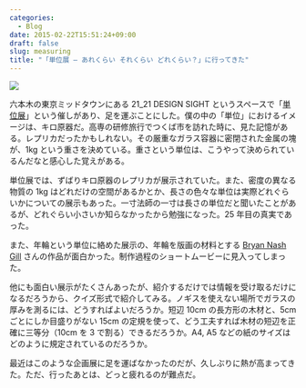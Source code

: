 ```yaml
---
categories:
  - Blog
date: 2015-02-22T15:51:24+09:00
draft: false
slug: measuring
title: "「単位展 ― あれくらい それくらい どれくらい？」に行ってきた"
---
```


![](/images/2015/02/measuring.jpg)

六本木の東京ミッドタウンにある 21_21 DESIGN SIGHT というスペースで「[単位展](http://www.2121designsight.jp/program/measuring/)」という催しがあり、足を運ぶことにした。僕の中の「単位」におけるイメージは、キロ原器だ。高専の研修旅行でつくば市を訪れた時に、見た記憶がある。レプリカだったかもしれない。その厳重なガラス容器に密閉された金属の塊が、1kg という重さを決めている。重さという単位は、こうやって決められているんだなと感心した覚えがある。

単位展では、ずばりキロ原器のレプリカが展示されていた。また、密度の異なる物質の 1kg はどれだけの空間があるかとか、長さの色々な単位は実際どれぐらいかについての展示もあった。一寸法師の一寸は長さの単位だと聞いたことがあるが、どれぐらい小さいか知らなかったから勉強になった。25 年目の真実であった。

また、年輪という単位に絡めた展示の、年輪を版画の材料とする [Bryan Nash Gill](http://www.bryannashgill.com/gallery.html&gid=6) さんの作品が面白かった。制作過程のショートムービーに見入ってしまった。

他にも面白い展示がたくさんあったが、紹介するだけでは情報を受け取るだけになるだろうから、クイズ形式で紹介してみる。ノギスを使えない場所でガラスの厚みを測るには、どうすればよいだろうか。短辺 10cm の長方形の木材と、5cm ごとにしか目盛りがない 15cm の定規を使って、どう工夫すれば木材の短辺を正確に三等分（10cm を 3 で割る）できるだろうか。A4, A5 などの紙のサイズはどのように規定されているのだろうか。

最近はこのような企画展に足を運ばなかったのだが、久しぶりに熱が高まってきた。ただ、行ったあとは、どっと疲れるのが難点だ。
